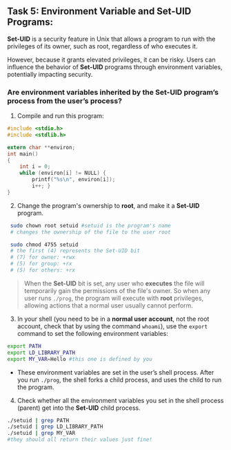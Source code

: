 ## Task 5: Environment Variable and Set-UID Programs:
**Set-UID** is a security feature in Unix that allows a program to run with the privileges of its owner, such as root, regardless of who executes it.

However, because it grants elevated privileges, it can be risky. Users can influence the behavior of **Set-UID** programs through environment variables, potentially impacting security.

### Are environment variables inherited by the **Set-UID** program’s process from the user’s process?

1) Compile and run this program:
```c
#include <stdio.h>
#include <stdlib.h>

extern char **environ;
int main()
{
    int i = 0;
    while (environ[i] != NULL) {
        printf("%s\n", environ[i]);
        i++; }
}
```
2) Change the program's ownership to **root**, and make it a **Set-UID** program.
```bash
 sudo chown root setuid #setuid is the program's name
 # changes the ownership of the file to the user root

 sudo chmod 4755 setuid 
 # the first (4) represents the Set-UID bit
 # (7) for owner: +rwx
 # (5) for group: +rx
 # (5) for others: +rx
```
> When the **Set-UID** bit is set, any user who **executes** the file will temporarily gain the permissions of the file's owner. So when any user runs `./prog`, the program will execute with **root** privileges, allowing actions that a normal user usually cannot perform.

3) In your shell (you need to be in a **normal user account**, not the root account, check that by using the command `whoami`), use the `export`
command to set the following environment variables:
```bash
export PATH
export LD_LIBRARY_PATH
export MY_VAR=Hello #this one is defined by you
```
- These environment variables are set in the user’s shell process. After you run `./prog`, the shell forks a child process, and uses the child to run the program.

4) Check whether all the environment variables you set in the shell process (parent) get into the **Set-UID** child process.
```bash
./setuid | grep PATH
./setuid | grep LD_LIBRARY_PATH
./setuid | grep MY_VAR
#they should all return their values just fine!
```
